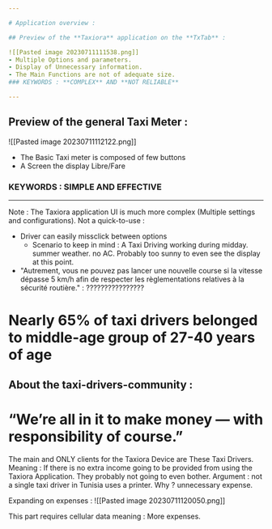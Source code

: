 ```yaml
--- 

# Application overview :

## Preview of the **Taxiora** application on the **TxTab** :

![[Pasted image 20230711111538.png]]
- Multiple Options and parameters.
- Display of Unnecessary information.
- The Main Functions are not of adequate size.
### KEYWORDS : **COMPLEX** AND **NOT RELIABLE**

--- 
```

## Preview of the general Taxi Meter :

![[Pasted image 20230711112122.png]]

- The Basic Taxi meter is composed of few buttons 
- A Screen the display Libre/Fare 
###  KEYWORDS : **SIMPLE** AND **EFFECTIVE**

--- 

Note : 
The Taxiora application UI is much more complex (Multiple settings and configurations).
Not a quick-to-use :
- Driver can easily missclick between options 
	- Scenario to keep in mind : A Taxi Driving working during midday. summer weather. no AC. Probably too sunny to even see the display at this point.
- "Autrement, vous ne pouvez pas lancer une nouvelle course si la vitesse dépasse 5 km/h afin de respecter les règlementations relatives à la sécurité routière." :  ????????????????

# Nearly 65% of taxi drivers belonged to middle-age group of 27-40 years of age

## About the taxi-drivers-community :

# “We’re all in it to make money — with responsibility of course.”

The main and ONLY clients for the Taxiora Device are These Taxi Drivers. 
Meaning : If there is no extra income going to be provided from using the Taxiora Application. They probably not going to even bother.
Argument : not a single taxi driver in Tunisia uses a printer. Why ? unnecessary expense.

Expanding on expenses : 
![[Pasted image 20230711120050.png]]

This part requires cellular data
meaning : More expenses.













